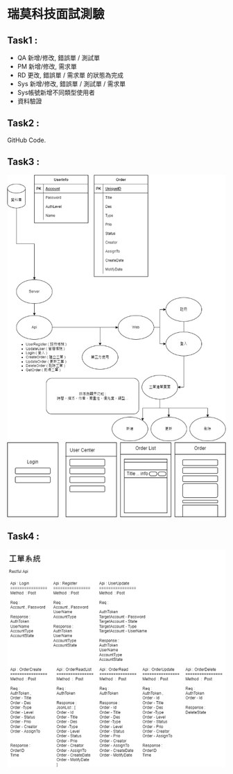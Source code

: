 # 瑞莫科技面試測驗

Task1 :
---
- QA 新增/修改, 錯誤單 / 測試單
- PM 新增/修改, 需求單
- RD 更改, 錯誤單 / 需求單 的狀態為完成
- Sys 新增/修改, 錯誤單 / 測試單 / 需求單
- Sys帳號新增不同類型使用者
- 資料驗證

Task2 :
---
GitHub Code.

Task3 : 
---
![image](https://github.com/4JasonChou/QuestionOrderWeb/blob/main/Artch.png)
![image](https://github.com/4JasonChou/QuestionOrderWeb/blob/main/UI.png)

Task4 : 
---
![image](https://github.com/4JasonChou/QuestionOrderWeb/blob/main/Api.png)
